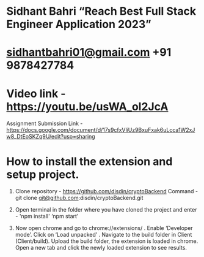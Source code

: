 # Sidhant Bahri “Reach Best Full Stack Engineer Application 2023”
# sidhantbahri01@gmail.com +91 9878427784

# Video link - https://youtu.be/usWA_ol2JcA
Assignment Submission Link - https://docs.google.com/document/d/17s9cfxVliUz9BxuFxak6uLcca1W2xJw8_DtEoSKZq9U/edit?usp=sharing
# How to install the extension and setup project.

1. Clone repository - https://github.com/disdin/cryptoBackend
   Command - git clone git@github.com:disdin/cryptoBackend.git

2. Open terminal in the folder where you have cloned the project and enter - 'npm install'  ‘npm start’

3. Now open chrome and go to chrome://extensions/ . Enable ‘Developer mode’. Click on ‘Load unpacked’ . Navigate to the build folder in Client  (Client/build). Upload the build folder, the extension is loaded in chrome. Open a new tab and click the newly loaded extension to see results.


